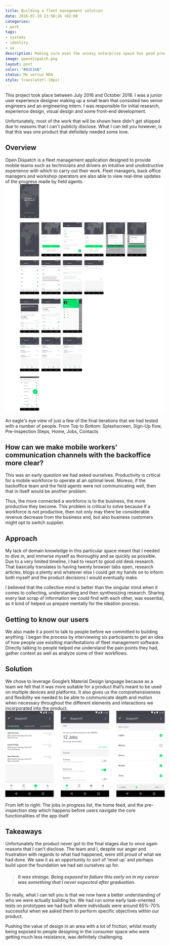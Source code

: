 ```yaml
---
title: Building a fleet management solution
date: 2016-07-10 23:50:26 +02:00
categories:
- work
tags:
- systems
- identity
- ux
description: Making sure even the unsexy enterprise space has good products
image: opendispatch.png
layout: post
color: "#02E16B"
status: Me versus NDA
style: translateY(-10px)
---
```


This project took place between July 2016 and October 2016. I was a junior user experience designer making up a small team that consisted two senior engineers and an engineering intern. I was responsible for initial research, experience design, visual design and some front-end development. 

Unfortunately, most of the work that will be shown here didn't get shipped due to reasons that I can't publicly disclose. What I can tell you however, is that this was one product that definitely needed some love.

<h2>Overview</h2>
Open Dispatch is a fleet management application designed to provide mobile teams such as technicians and drivers an intuitive and unobstructive experience with which to carry out their work. Fleet managers, back office managers and workshop operators are also able to view real-time updates of the progress made by field agents.
<br>

<img src="../img/opendispatch_overview.png" alt="Open Dispatch Overview" style="border:none; text-align: left;">

<p class="description">An eagle's eye view of just a few of the final iterations that we had tested with a number of people. From Top to Bottom: Splashscreen, Sign-Up flow, Pre-Inspection Steps, Home, Jobs, Contacts</p>

<h2>How can we make mobile workers' communication channels with the backoffice more clear?</h2>

This was an early question we had asked ourselves. Productivity is critical for a mobile workforce to operate at an optimal level. Moreso, if the backoffice team and the field agents were not communicating well, then that in itself would be another problem. 

Thus, the more connected a workforce is to the business, the more productive they become. This problem is critical to solve because if a workforce is not productive, then not only may there be considerable revenue decrease from the business end, but also business customers might opt to switch supplier. 


<h2>Approach</h2>

My lack of domain knowledge in this particular space meant that I needed to dive in, and immerse myself as thoroughly and as quickly as possible. Due to a very limited timeline, I had to resort to good old desk research. That basically translates to having twenty browser tabs open, research articles, blogs a plenty and whatever else I could get my hands on to inform both myself and the product decisions I would eventually make.

I believed that the collective mind is better than the singular mind when it comes to collecting, understanding and then synthesizing research. Sharing every last scrap of information we could find with each other, was essential, as it kind of helped us prepare mentally for the ideation process.

<h2>Getting to know our users </h2>

We also made it a point to talk to people before we committed to building anything. I began the process by interviewing six participants to get an idea of how people use exisiting manifestations of fleet management software. Directly talking to people helped me understand the pain points they had, gather context as well as analyze some of their workflows.

<!-- 
Through talking to people, we came to realize two things:
<ul>
	<li>Fleet management solutions </li>
	<li></li>
</ul>

My personal goal was to explore different ways as to how I can solve this problem, and then work with the engineers to build it. -->

<!-- Findings showed me that
There's this thing called 'code experience' which is the equivalent of
  empathy in the design world. -->

<h2>Solution</h2>
We chose to leverage Google’s Material Design language because as a team we felt that it was more suitable for a product that’s meant to be used on multiple devices and platforms. It also gives us the comprehensiveness and flexibility we needed to be able to communicate depth and motion when necessary throughout the different elements and interactions we incorporated into the product. 

<img src="../img/OpenDispatch_Android.png" alt="Open Dispatch Android" style="border:none;">

<p class="description">From left to right: The jobs in progress list, the home feed, and the pre-inspection step which happens before users navigate the core functionalities of the app itself </p>

<h2>Takeaways</h2>

Unfortunately the product never got to the final stages due to once again reasons that I can't disclose. The team and I, despite our anger and frustration with regards to what had happened, were still proud of what we had done. We saw it as an opportunity to sort of 'level up' and perhaps build upon the foundation we had set ourselves up for. 

<blockquote><h5>It was strange. Being exposed to failure this early on in my career was something that I never expected after graduation.</h5></blockquote>

So really, what I can tell you is that we now have a better understanding of who we were actually building for. We had run some early task-oriented tests on prototypes we had built where individuals were around 65%-70% successful when we asked them to perform specific objectives within our product.

Pushing the value of design in an area with a lot of friction, whilst mostly being exposed to people designing in the consumer space who were getting much less resistance, was definitely challenging.

<br>



